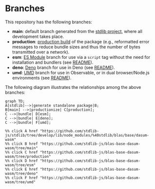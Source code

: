 <!--

@license Apache-2.0

Copyright (c) 2022 The Stdlib Authors.

Licensed under the Apache License, Version 2.0 (the "License");
you may not use this file except in compliance with the License.
You may obtain a copy of the License at

    http://www.apache.org/licenses/LICENSE-2.0

Unless required by applicable law or agreed to in writing, software
distributed under the License is distributed on an "AS IS" BASIS,
WITHOUT WARRANTIES OR CONDITIONS OF ANY KIND, either express or implied.
See the License for the specific language governing permissions and
limitations under the License.

-->

# Branches

This repository has the following branches:

-   **main**: default branch generated from the [stdlib project][stdlib-url], where all development takes place.
-   **production**: [production build][production-url] of the package (e.g., reformatted error messages to reduce bundle sizes and thus the number of bytes transmitted over a network).
-   **esm**: [ES Module][esm-url] branch for use via a `script` tag without the need for installation and bundlers (see [README][esm-readme]).
-   **deno**: [Deno][deno-url] branch for use in Deno (see [README][deno-readme]).
-   **umd**: [UMD][umd-url] branch for use in Observable, or in dual browser/Node.js environments (see [README][umd-readme]).

The following diagram illustrates the relationships among the above branches:

```mermaid
graph TD;
A[stdlib]-->|generate standalone package|B;
B[main] -->|productionize| C[production];
C -->|bundle| D[esm];
C -->|bundle| E[deno];
C -->|bundle| F[umd];

%% click A href "https://github.com/stdlib-js/stdlib/tree/develop/lib/node_modules/%40stdlib/blas/base/dasum-wasm"
%% click B href "https://github.com/stdlib-js/blas-base-dasum-wasm/tree/main"
%% click C href "https://github.com/stdlib-js/blas-base-dasum-wasm/tree/production"
%% click D href "https://github.com/stdlib-js/blas-base-dasum-wasm/tree/esm"
%% click E href "https://github.com/stdlib-js/blas-base-dasum-wasm/tree/deno"
%% click F href "https://github.com/stdlib-js/blas-base-dasum-wasm/tree/umd"
```

[stdlib-url]: https://github.com/stdlib-js/stdlib/tree/develop/lib/node_modules/%40stdlib/blas/base/dasum-wasm
[production-url]: https://github.com/stdlib-js/blas-base-dasum-wasm/tree/production
[deno-url]: https://github.com/stdlib-js/blas-base-dasum-wasm/tree/deno
[deno-readme]: https://github.com/stdlib-js/blas-base-dasum-wasm/blob/deno/README.md
[umd-url]: https://github.com/stdlib-js/blas-base-dasum-wasm/tree/umd
[umd-readme]: https://github.com/stdlib-js/blas-base-dasum-wasm/blob/umd/README.md
[esm-url]: https://github.com/stdlib-js/blas-base-dasum-wasm/tree/esm
[esm-readme]: https://github.com/stdlib-js/blas-base-dasum-wasm/blob/esm/README.md
